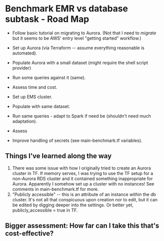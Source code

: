 # Benchmark EMR vs database subtask - Road Map

- Follow basic tutorial on migrating to Aurora. 
(Not that I need to *migrate* but it seems to be AWS' entry level "getting started" workflow.)
- Set up Aurora (via Terraform -- assume everything reasonable is automated).
- Populate Aurora with a small dataset (might require the shell script provider)
- Run some queries against it (same). 
- Assess time and cost.

- Set up EMS cluster.
- Populate with same dataset.
- Run same queries - adapt to Spark if need be (shouldn't need much adaptation).
- Assess

- Improve handling of secrets (see main-benchmark.tf variables).

## Things I've learned along the way

1. There was some issue with how I originally tried to create an Aurora cluster in TF. If memory serves, I was trying to use the TF setup for a non-Aurora RDS cluster and it contained something inappropriate for Aurora. Apparently I somehow set up a cluster with no instances! See comments in main-benchmark.tf for more.
2. "Publicly accessible" -- this is an attribute of an instance *within* the db cluster. It's not all that conspicuous upon creation nor to edit, but it can be edited by digging deeper into the settings. Or better yet, publicly_accessible = true in TF.    

## Bigger assessment: How far can I take this that's cost-effective? 